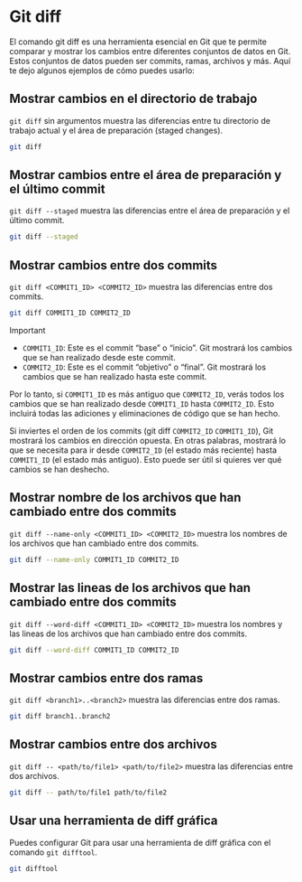 # Git diff

El comando git diff es una herramienta esencial en Git que te permite comparar y mostrar los cambios entre diferentes conjuntos de datos en Git. Estos conjuntos de datos pueden ser commits, ramas, archivos y más. Aquí te dejo algunos ejemplos de cómo puedes usarlo:

## Mostrar cambios en el directorio de trabajo

`git diff` sin argumentos muestra las diferencias entre tu directorio de trabajo actual y el área de preparación (staged changes).

```zsh
git diff
```

## Mostrar cambios entre el área de preparación y el último commit

`git diff --staged` muestra las diferencias entre el área de preparación y el último commit.

```zsh
git diff --staged
```

## Mostrar cambios entre dos commits

`git diff <COMMIT1_ID> <COMMIT2_ID>` muestra las diferencias entre dos commits.

```zsh
git diff COMMIT1_ID COMMIT2_ID
```

>[!IMPORTANT]
>
>- `COMMIT1_ID`: Este es el commit “base” o “inicio”. Git mostrará los cambios que se han realizado desde este commit.
>- `COMMIT2_ID`: Este es el commit “objetivo” o “final”. Git mostrará los cambios que se han realizado hasta este commit.
>
>Por lo tanto, si `COMMIT1_ID` es más antiguo que `COMMIT2_ID`, verás todos los cambios que se han realizado desde `COMMIT1_ID` hasta `COMMIT2_ID`. Esto incluirá todas las adiciones y eliminaciones de código que se han hecho.
>
>Si inviertes el orden de los commits (git diff `COMMIT2_ID` `COMMIT1_ID`), Git mostrará los cambios en dirección opuesta. En otras palabras, mostrará lo que se necesita para ir desde `COMMIT2_ID` (el estado más reciente) hasta `COMMIT1_ID` (el estado más antiguo). Esto puede ser útil si quieres ver qué cambios se han deshecho.

## Mostrar nombre de los archivos que han cambiado entre dos commits

`git diff --name-only <COMMIT1_ID> <COMMIT2_ID>` muestra los nombres de los archivos que han cambiado entre dos commits.

```zsh
git diff --name-only COMMIT1_ID COMMIT2_ID
```

## Mostrar las lineas de los archivos que han cambiado entre dos commits

`git diff --word-diff <COMMIT1_ID> <COMMIT2_ID>` muestra los nombres y las lineas de los archivos que han cambiado entre dos commits.

```zsh
git diff --word-diff COMMIT1_ID COMMIT2_ID
```

## Mostrar cambios entre dos ramas

`git diff <branch1>..<branch2>` muestra las diferencias entre dos ramas.

```zsh
git diff branch1..branch2
```

## Mostrar cambios entre dos archivos

`git diff -- <path/to/file1> <path/to/file2>` muestra las diferencias entre dos archivos.

```zsh
git diff -- path/to/file1 path/to/file2
```

## Usar una herramienta de diff gráfica

Puedes configurar Git para usar una herramienta de diff gráfica con el comando `git difftool`.

```zsh
git difftool
```
